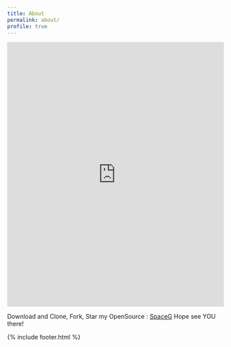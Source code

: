 ```yaml
---
title: About
permalink: about/
profile: true
---
```



<iframe width="100%" height="615" src="https://www.youtube.com/embed/IKYUMvT9Yes?autoplay=1" frameborder="0" allow="autoplay; encrypted-media" allowfullscreen></iframe>


Download and Clone, Fork, Star  my OpenSource :  <a href="https://github.com/SpaceG">SpaceG</a> Hope see YOU there!





{% include footer.html %}